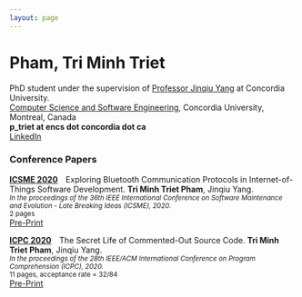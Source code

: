 ```yaml
---
layout: page
---
```

<h1 id="phamtriminhtriet">Pham, Tri Minh Triet</h1>
<p>PhD student under the supervision of <a href="https://jinqiuyang.github.io/">Professor Jinqiu Yang</a> at Concordia University.
<br><a href="https://www.concordia.ca/ginacody/computer-science-software-eng.html">Computer Science and Software Engineering</a>, Concordia University, Montreal, Canada
<br><strong>p_triet at encs dot concordia dot ca</strong>
<br><a href="https://www.linkedin.com/in/phamtriminhtriet/">LinkedIn</a>

<!-- <h3 id="conference">Conference Papers</h3> -->


<h3 id="conference">Conference Papers</h3>

<p><a href="https://icsme2020.github.io/index.html"><strong>ICSME 2020</strong></a>&emsp;Exploring Bluetooth Communication Protocols in Internet-of-Things Software Development. <strong>Tri Minh Triet Pham</strong>, Jinqiu Yang.
<br><small><em>In the proceedings of the 36th IEEE International Conference on Software Maintenance and Evolution - Late Breaking Ideas (ICSME), 2020. </em>
<br> 2 pages</small>
<br><a href="papers/icsme20-lb.pdf">Pre-Print</a>

<p><a href="https://conf.researchr.org/home/icpc-2020"><strong>ICPC 2020</strong></a>&emsp;The Secret Life of Commented-Out Source Code. <strong>Tri Minh Triet Pham</strong>, Jinqiu Yang.
<br><small><em>In the proceedings of the 28th IEEE/ACM International Conference on Program Comprehension (ICPC), 2020. </em>
<br>11 pages, acceptance rate = 32/84</small>
<br><a href="papers/icpc20.pdf">Pre-Print</a>
